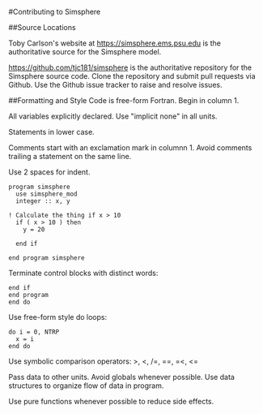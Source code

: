 #Contributing to Simsphere

##Source Locations

Toby Carlson's website at https://simsphere.ems.psu.edu is the
authoritative source for the Simsphere model.

https://github.com/tjc181/simsphere is the authoritative repository for
the Simsphere source code.  Clone the repository and submit pull requests
via Github.  Use the Github issue tracker to raise and resolve issues.

##Formatting and Style
Code is free-form Fortran.  Begin in column 1.

All variables explicitly declared.  Use "implicit none" in all units.

Statements in lower case.

Comments start with an exclamation mark in columnn 1.  Avoid comments
trailing a statement on the same line.

Use 2 spaces for indent.

```
program simsphere
  use simsphere_mod
  integer :: x, y

! Calculate the thing if x > 10
  if ( x > 10 ) then
    y = 20

  end if

end program simsphere
```

Terminate control blocks with distinct words:

```
end if
end program
end do
```

Use free-form style do loops:

```
do i = 0, NTRP
  x = i
end do
```

Use symbolic comparison operators: >, <, /=, ==, =<, <=

Pass data to other units.  Avoid globals whenever possible.  Use data
structures to organize flow of data in program.

Use pure functions whenever possible to reduce side effects.


